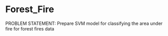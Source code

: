 # Forest_Fire
PROBLEM STATEMENT: Prepare SVM model for classifying the area under fire for forest fires data
